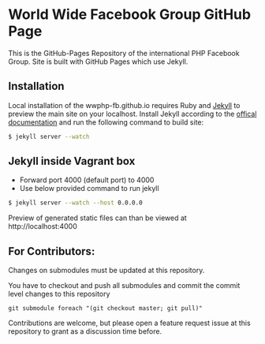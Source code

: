 # World Wide Facebook Group GitHub Page

This is the GitHub-Pages Repository of the international PHP Facebook Group. Site is built with GitHub Pages which use
Jekyll.

## Installation

Local installation of the wwphp-fb.github.io requires Ruby and [Jekyll][jekyll] to preview the main site on your localhost.
Install Jekyll according to the [offical documentation](http://jekyllrb.com/docs/installation/) and run the following command to build site:

```bash
$ jekyll server --watch
```

## Jekyll inside Vagrant box
- Forward port 4000 (default port) to 4000
- Use below provided command to run jekyll

```bash
$ jekyll server --watch --host 0.0.0.0
```

Preview of generated static files can than be viewed at http://localhost:4000

## For Contributors:

Changes on submodules must be updated at this repository.

You have to checkout and push all submodules and commit the commit level changes to this repository

`git submodule foreach "(git checkout master; git pull)"`

Contributions are welcome, but please open a feature request issue at this repository to grant as a discussion time before.

[jekyll]: http://jekyllrb.com/
